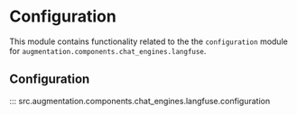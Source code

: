 # Configuration

This module contains functionality related to the the `configuration` module for `augmentation.components.chat_engines.langfuse`.

## Configuration

::: src.augmentation.components.chat_engines.langfuse.configuration

